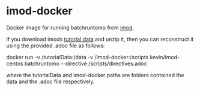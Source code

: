 # imod-docker
Docker image for running batchruntomo from [imod](http://bio3d.colorado.edu/imod/).

If you download imods [tutorial data](http://bio3d.colorado.edu/imod/files/tutorialData.tar.gz) and unzip it, then you can reconstruct it using the provided .adoc file as follows:  

docker run -v /tutorialData:/data -v /imod-docker:/scripts kevin/imod-centos batchruntomo --directive /scripts/directives.adoc

where the tutorialData and imod-docker paths are folders contained the data and the .adoc file respectively. 
